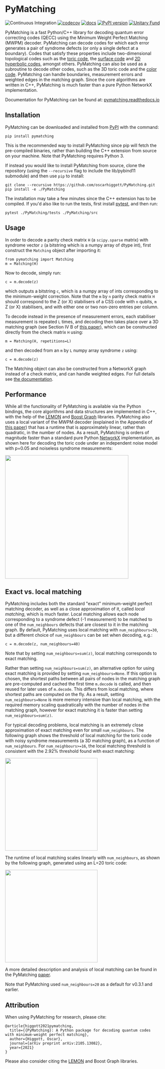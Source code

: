 # PyMatching


![Continuous Integration](https://github.com/oscarhiggott/PyMatching/workflows/Continuous%20Integration/badge.svg)
[![codecov](https://codecov.io/gh/oscarhiggott/PyMatching/branch/master/graph/badge.svg)](https://codecov.io/gh/oscarhiggott/PyMatching)
[![docs](https://readthedocs.org/projects/pymatching/badge/?version=latest&style=plastic)](https://readthedocs.org/projects/pymatching/builds/)
[![PyPI version](https://badge.fury.io/py/PyMatching.svg)](https://badge.fury.io/py/PyMatching)
[![Unitary Fund](https://img.shields.io/badge/Supported%20By-UNITARY%20FUND-brightgreen.svg?style=for-the-badge)](http://unitary.fund)

PyMatching is a fast Python/C++ library for decoding quantum error correcting codes (QECC) using the Minimum Weight Perfect Matching (MWPM) decoder. PyMatching can decode codes for which each error generates a pair of syndrome defects (or only a single defect at a boundary). Codes that satisfy these properties include two-dimensional topological codes such as the [toric code](https://en.wikipedia.org/wiki/Toric_code), the [surface code](https://arxiv.org/abs/quant-ph/0110143) and [2D hyperbolic codes](https://arxiv.org/abs/1506.04029), amongst others. PyMatching can also be used as a subroutine to decode other codes, such as the 3D toric code and the [color code](https://arxiv.org/abs/1905.07393). PyMatching can handle boundaries, measurement errors and weighted edges in the matching graph. Since the core algorithms are written in C++, PyMatching is much faster than a pure Python NetworkX implementation.

Documentation for PyMatching can be found at: [pymatching.readthedocs.io](https://pymatching.readthedocs.io/en/stable/)

## Installation

PyMatching can be downloaded and installed from [PyPI](https://pypi.org/project/PyMatching/) with the command:
```
pip install pymatching
```
This is the recommended way to install PyMatching since pip will fetch the pre-compiled binaries, rather than building the C++ extension from source on your machine. Note that PyMatching requires Python 3.

If instead you would like to install PyMatching from source, clone the repository (using the `--recursive` flag to include the lib/pybind11 submodule) and then use `pip` to install:
```
git clone --recursive https://github.com/oscarhiggott/PyMatching.git
pip install -e ./PyMatching
```
The installation may take a few minutes since the C++ extension has to be compiled. If you'd also like to run the tests, first install [pytest](https://docs.pytest.org/en/stable/), and then run:
```
pytest ./PyMatching/tests ./PyMatching/src
```

## Usage

In order to decode a parity check matrix `H` (a `scipy.sparse` matrix) with syndrome vector `z` (a bitstring which is a numpy array of dtype int), first construct the `Matching` object after importing it:
```
from pymatching import Matching
m = Matching(H)
```
Now to decode, simply run:
```
c = m.decode(z)
```
which outputs a bitstring `c`, which is a numpy array of ints corresponding to the minimum-weight correction. Note that the `m` by `n` parity check matrix `H` should correspond to the Z (or X) stabilisers of a CSS code with `n` qubits, `m` Z (or X) stabilisers, and with either one or two non-zero entries per column.

To decode instead in the presence of measurement errors, each stabiliser measurement is repeated `L` times, and decoding then takes place over a 3D matching graph (see Section IV B of [this paper](https://arxiv.org/abs/quant-ph/0110143)), which can be constructed directly from the check matrix `H` using:
```
m = Matching(H, repetitions=L)
```
and then decoded from an `m` by `L` numpy array syndrome `z` using:
```
c = m.decode(z)
```

The Matching object can also be constructed from a NetworkX graph instead of a check matrix, and can handle weighted edges. For full details see [the documentation](https://pymatching.readthedocs.io/en/stable/usage.html).

## Performance

While all the functionality of PyMatching is available via the Python bindings, the core algorithms and data structures are implemented in C++, with the help of the [LEMON](https://lemon.cs.elte.hu/trac/lemon) and [Boost Graph](https://www.boost.org/doc/libs/1_74_0/libs/graph/doc/index.html) libraries. PyMatching also uses a local variant of the MWPM decoder (explained in the Appendix of [this paper](https://arxiv.org/abs/2010.09626)) that has a runtime that is approximately linear, rather than quadratic, in the number of nodes. As a result, PyMatching is orders of magnitude faster than a standard pure Python [NetworkX](https://networkx.org/documentation/stable/reference/algorithms/generated/networkx.algorithms.matching.max_weight_matching.html) implementation, as shown here for decoding the toric code under an independent noise model with p=0.05 and noiseless syndrome measurements:

<img src="https://raw.githubusercontent.com/oscarhiggott/PyMatching/master/docs/_static/pymatching_vs_networkx.png" width="400">

## Exact vs. local matching

PyMatching includes both the standard "exact" minimum-weight perfect matching decoder, as well as a close approximation of it, called _local matching_, which is much faster.
Local matching allows each node corresponding to a syndrome defect (-1 measurement) to be matched to one of the `num_neighbours` defects that are closest to it in the matching graph.
By default, PyMatching uses local matching with `num_neighbours=30`, but a different choice of `num_neighbours` can be set when decoding, e.g.:
```
c = m.decode(z, num_neighbours=40)
```
Note that by setting `num_neighbours=sum(z)`, local matching corresponds to exact matching.

Rather than setting `num_neighbours=sum(z)`, an alternative option for using exact matching is provided by setting `num_neighbours=None`. If this option is chosen, the shortest paths between all pairs of nodes in the matching graph are pre-computed and cached the first time `m.decode` is called, and then reused for later uses of `m.decode`. This differs from local matching, where shortest paths are computed on the fly.
As a result, setting `num_neighbours=None` is more memory intensive than local matching, with the required memory scaling quadratically with the number of nodes in the matching graph, however for exact matching it is faster than setting `num_neighbours=sum(z)`.

For typical decoding problems, local matching is an extremely close approximation of exact matching even for small `num_neighbours`. The following graph shows the threshold of local matching for the toric code with noisy syndrome measurements (a 3D matching graph), as a function of `num_neighbours`. For `num_neighbours>=16`, the local matching threshold is consistent with the 2.92\% threshold found with exact matching:

<img src="https://raw.githubusercontent.com/oscarhiggott/PyMatching/master/docs/_static/toric_noisy_syndromes_threshold_vs_num_neighbours.png" width=300>

The runtime of local matching scales linearly with `num_neighbours`, as shown by the following graph, generated using an L=20 toric code:

<img src="https://raw.githubusercontent.com/oscarhiggott/PyMatching/master/docs/_static/toric_timing_analysis_num_neighbours_vs_t.png" width=300>

A more detailed description and analysis of local matching can be found in the PyMatching [paper](https://arxiv.org/abs/2105.13082).

Note that PyMatching used `num_neighbours=20` as a default for v0.3.1 and earlier.

## Attribution

When using PyMatching for research, please cite:
```
@article{higgott2021pymatching,
  title={{PyMatching}: A Python package for decoding quantum codes with minimum-weight perfect matching},
  author={Higgott, Oscar},
  journal={arXiv preprint arXiv:2105.13082},
  year={2021}
}
```

Please also consider citing the [LEMON](https://dl.acm.org/doi/10.1016/j.entcs.2011.06.003) and Boost Graph libraries.
